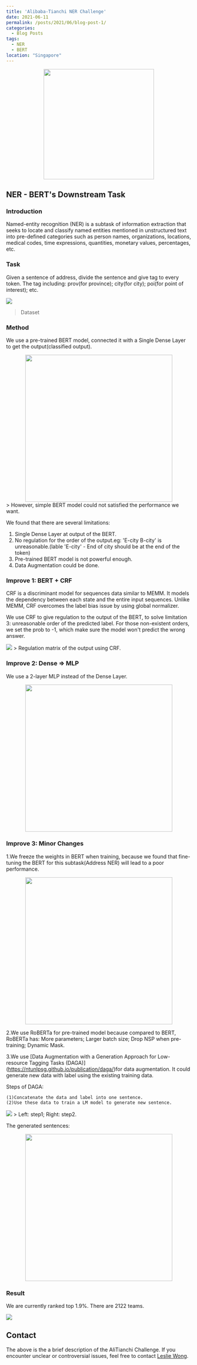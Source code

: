 ```yaml
---
title: 'Alibaba-Tianchi NER Challenge'
date: 2021-06-11
permalink: /posts/2021/06/blog-post-1/
categories:
  - Blog Posts
tags:
  - NER
  - BERT
location: "Singapore"
---
```

<div align = 'center'>
<img src='/images/50631626143350_.pic_hd.jpg' width = "300" >
</div>


## NER - BERT's Downstream Task

### Introduction

Named-entity recognition (NER) is a subtask of information extraction that seeks to locate and classify named entities mentioned in unstructured text into pre-defined categories such as person names, organizations, locations, medical codes, time expressions, quantities, monetary values, percentages, etc.

### Task  
Given a sentence of address, divide the sentence and give tag to every token. The tag including: prov(for province); city(for city); poi(for point of interest); etc.

<img src='/images/NERdata.png'>  

> Dataset

### Method 

We use a pre-trained BERT model, connected it with a Single Dense Layer to get the output(classified output). 
<div align = 'center'>
<img src='/images/BERTsimple.jpg'  width = "400">  
</div>  
> However, simple BERT model could not satisfied the performance we want.

We found that there are several limitations:
1. Single Dense Layer at output of the BERT.
2. No regulation for the order of the output.eg: 'E-city B-city' is unreasonable.(lable 'E-city' - End of city should be at the end of the token)
3. Pre-trained BERT model is not powerful enough.
4. Data Augmentation could be done.


### Improve 1: BERT + CRF

CRF is a discriminant model for sequences data similar to MEMM. It models the dependency between each state and the entire input sequences. Unlike MEMM, CRF overcomes the label bias issue by using global normalizer.

We use CRF to give regulation to the output of the BERT, to solve limitation 3: unreasonable order of the predicted label. For those non-existent orders, we set the prob to -1, which make sure the model won't predict the wrong answer.

<img src='/images/CRF_bert.png'>  
> Regulation matrix of the output using CRF. 

### Improve 2: Dense => MLP

We use a 2-layer MLP instead of the Dense Layer.
<div align = 'center'>
<img src='/images/BERT_crf.png' width='400'>  
</div>

### Improve 3: Minor Changes

1.We freeze the weights in BERT when training, because we found that fine-tuning the BERT for this subtask(Address NER) will lead to a poor performance.
<div align = 'center'>
<img src='/images/BERT_CRF_freeze.png' width='400'>  
</div>


2.We use RoBERTa for pre-trained model because compared to BERT, RoBERTa has: More parameters; Larger batch size; Drop NSP when pre-training; Dynamic Mask.

3.We use [Data Augmentation with a Generation Approach for Low-resource Tagging Tasks (DAGA)] (https://ntunlpsg.github.io/publication/daga/)for data augmentation. It could generate new data with label using the existing training data.

Steps of DAGA:

    (1)Concatenate the data and label into one sentence.
    (2)Use these data to train a LM model to generate new sentence.

<img src='/images/DAGA_illustr.png'>  
> Left: step1; Right: step2. 


The generated sentences:


<div align = 'center'>
<img src='/images/DAGA_gen.png' width='400'>  
</div>


### Result

We are currently ranked top 1.9%. There are 2122 teams.

<img src='/images/50631626143350_.pic_hd.jpg'>  

## Contact
The above is the a brief description of the AliTianchi Challenge. If you encounter unclear or controversial issues, feel free to contact [Leslie Wong](yushuowang@outlook.com).